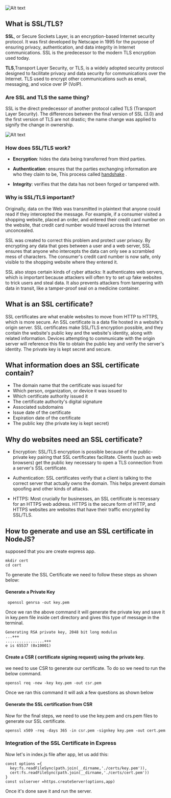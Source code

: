 ![Alt text](https://www.cloudflare.com/img/learning/security/glossary/what-is-ssl/http-vs-https.svg)

## What is SSL/TLS?
<b>SSL</b>, or Secure Sockets Layer, is an encryption-based Internet security protocol. It was first developed by Netscape in 1995 for 
the purpose of ensuring privacy, authentication, and data integrity in Internet communications. SSL is the predecessor to the modern TLS encryption used today.

<b>TLS</b>,Transport Layer Security, or TLS, is a widely adopted security protocol designed to facilitate privacy and data security for 
communications over the Internet. TLS  used to encrypt other communications such as email, messaging, and voice over IP (VoIP).

### Are SSL and TLS the same thing?
SSL is the direct predecessor of another protocol called TLS (Transport Layer Security).
The differences between the final version of SSL (3.0) and the first version of TLS are not drastic; the name change was applied to signify the change in ownership.

![Alt text](https://res.cloudinary.com/practicaldev/image/fetch/s--SfAucjE3--/c_limit%2Cf_auto%2Cfl_progressive%2Cq_auto%2Cw_880/https://dev-to-uploads.s3.amazonaws.com/i/0lb1buik85z6dkrn274b.png)

### How does SSL/TLS work?

- <b>Encryption</b>: hides the data being transferred from third parties.

- <b>Authentication</b>: ensures that the parties exchanging information are who they claim to be, This process called [handshake](https://www.cloudflare.com/learning/ssl/what-happens-in-a-tls-handshake/) .

- <b>Integrity</b>: verifies that the data has not been forged or tampered with.



### Why is SSL/TLS important?
Originally, data on the Web was transmitted in plaintext that anyone could read if they intercepted the message. For example, if a consumer visited a shopping website, placed an order, and entered their credit card number on the website, that credit card number would travel across the Internet unconcealed.

SSL was created to correct this problem and protect user privacy. By encrypting any data that goes between a user and a web server, SSL ensures that anyone who intercepts the data can only see a scrambled mess of characters. The consumer's credit card number is now safe, only visible to the shopping website where they entered it.

SSL also stops certain kinds of cyber attacks: It authenticates web servers, which is important because attackers will often try to set up fake websites to trick users and steal data. It also prevents attackers from tampering with data in transit, like a tamper-proof seal on a medicine container.








## What is an SSL certificate?

SSL certificates are what enable websites to move from HTTP to HTTPS, which is more secure. An SSL certificate is a data file hosted in a website's origin server. SSL certificates make SSL/TLS encryption possible, and they contain the website's public key and the website's identity, along with related information. Devices attempting to communicate with the origin server will reference this file to obtain the public key and verify the server's identity. The private key is kept secret and secure.

## What information does an SSL certificate contain?

- The domain name that the certificate was issued for
- Which person, organization, or device it was issued to
- Which certificate authority issued it
- The certificate authority's digital signature
- Associated subdomains
- Issue date of the certificate
- Expiration date of the certificate
- The public key (the private key is kept secret)

## Why do websites need an SSL certificate?

- Encryption: SSL/TLS encryption is possible because of the public-private key pairing that SSL certificates facilitate. Clients (such as web browsers) get the public key necessary to open a TLS connection from a server's SSL certificate.

- Authentication: SSL certificates verify that a client is talking to the correct server that actually owns the domain. This helps prevent domain spoofing and other kinds of attacks.

- HTTPS: Most crucially for businesses, an SSL certificate is necessary for an HTTPS web address. HTTPS is the secure form of HTTP, and HTTPS websites are websites that have their traffic encrypted by SSL/TLS.

## How to generate and use an SSL certificate in NodeJS?

supposed that you are create express app.
```
mkdir cert
cd cert
```

To generate the SSL Certificate we need to follow these steps as shown below:

#### Generate a Private Key
```
 openssl genrsa -out key.pem
```
Once we ran the above command it will generate the private key and save it in key.pem file inside cert directory and gives this type of message in the terminal.
```
Generating RSA private key, 2048 bit long modulus
...+++
.................+++
e is 65537 (0x10001)

```

#### Create a CSR ( certificate signing request) using the private key.

we need to use CSR to generate our certificate. To do so we need to run the below command.
```
openssl req -new -key key.pem -out csr.pem
```
Once we ran this command it will ask a few questions as shown below

#### Generate the SSL certification from CSR

Now for the final steps, we need to use the key.pem and crs.pem files to generate our SSL certificate.
```
openssl x509 -req -days 365 -in csr.pem -signkey key.pem -out cert.pem
```
### Integration of the SSL Certificate in Express
Now let's in index.js file after app, let us add this:
```
const options ={
  key:fs.readFileSync(path.join(__dirname,'./certs/key.pem')),
  cert:fs.readFileSync(path.join(__dirname,'./certs/cert.pem')) 
}
const sslserver =https.createServer(options,app)
```
Once it's done save it and run the server.
